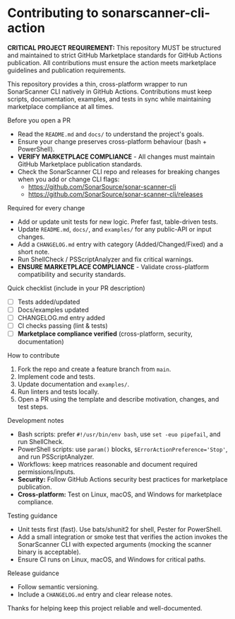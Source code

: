 # Contributing to sonarscanner-cli-action

**CRITICAL PROJECT REQUIREMENT:** This repository MUST be structured and maintained to strict GitHub Marketplace standards for GitHub Actions publication. All contributions must ensure the action meets marketplace guidelines and publication requirements.

This repository provides a thin, cross-platform wrapper to run SonarScanner CLI natively in GitHub Actions. Contributions must keep scripts, documentation, examples, and tests in sync while maintaining marketplace compliance at all times.

Before you open a PR
- Read the `README.md` and `docs/` to understand the project's goals.
- Ensure your change preserves cross-platform behaviour (bash + PowerShell).
- **VERIFY MARKETPLACE COMPLIANCE** - All changes must maintain GitHub Marketplace publication standards.
- Check the SonarScanner CLI repo and releases for breaking changes when you add or change CLI flags:
  - https://github.com/SonarSource/sonar-scanner-cli
  - https://github.com/SonarSource/sonar-scanner-cli/releases

Required for every change
- Add or update unit tests for new logic. Prefer fast, table-driven tests.
- Update `README.md`, `docs/`, and `examples/` for any public-API or input changes.
- Add a `CHANGELOG.md` entry with category (Added/Changed/Fixed) and a short note.
- Run ShellCheck / PSScriptAnalyzer and fix critical warnings.
- **ENSURE MARKETPLACE COMPLIANCE** - Validate cross-platform compatibility and security standards.

Quick checklist (include in your PR description)
- [ ] Tests added/updated
- [ ] Docs/examples updated
- [ ] CHANGELOG.md entry added
- [ ] CI checks passing (lint & tests)
- [ ] **Marketplace compliance verified** (cross-platform, security, documentation)

How to contribute
1. Fork the repo and create a feature branch from `main`.
2. Implement code and tests.
3. Update documentation and `examples/`.
4. Run linters and tests locally.
5. Open a PR using the template and describe motivation, changes, and test steps.

Development notes
- Bash scripts: prefer `#!/usr/bin/env bash`, use `set -euo pipefail`, and run ShellCheck.
- PowerShell scripts: use `param()` blocks, `$ErrorActionPreference='Stop'`, and run PSScriptAnalyzer.
- Workflows: keep matrices reasonable and document required permissions/inputs.
- **Security:** Follow GitHub Actions security best practices for marketplace publication.
- **Cross-platform:** Test on Linux, macOS, and Windows for marketplace compliance.

Testing guidance
- Unit tests first (fast). Use bats/shunit2 for shell, Pester for PowerShell.
- Add a small integration or smoke test that verifies the action invokes the SonarScanner CLI with expected arguments (mocking the scanner binary is acceptable).
- Ensure CI runs on Linux, macOS, and Windows for critical paths.

Release guidance
- Follow semantic versioning.
- Include a `CHANGELOG.md` entry and clear release notes.

Thanks for helping keep this project reliable and well-documented.